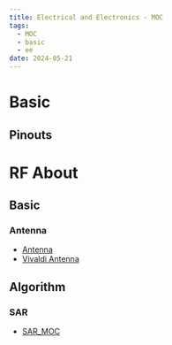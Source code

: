 ```yaml
---
title: Electrical and Electronics - MOC
tags:
  - MOC
  - basic
  - ee
date: 2024-05-21
---
```


# Basic 

## Pinouts


# RF About

## Basic

### Antenna

* [Antenna](electrical_electronics/RF/antenna/antenna.md)
* [Vivaldi Antenna](electrical_electronics/RF/antenna/vivaldi_antenna.md)

## Algorithm
### SAR

* [SAR_MOC](electrical_electronics/RF/algrothim/SAR/SAR_MOC.md)